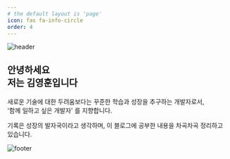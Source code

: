 ```yaml
---
# the default layout is 'page'
icon: fas fa-info-circle
order: 4
---
```


![header](https://capsule-render.vercel.app/api?type=waving&height=80&color=timeGradient&section=header)

<h2 style="line-height: 1.4">
    안녕하세요
    <br>
    저는 <b>김영훈</b>입니다
</h2>

새로운 기술에 대한 두려움보다는 꾸준한 학습과 성장을 추구하는 개발자로서,   
'함께 일하고 싶은 개발자' 를 지향합니다.   

기록은 성장의 발자국이라고 생각하며, 이 블로그에 공부한 내용을 차곡차곡 정리하고 있습니다.

![footer](https://capsule-render.vercel.app/api?type=waving&height=80&color=timeGradient&section=footer)